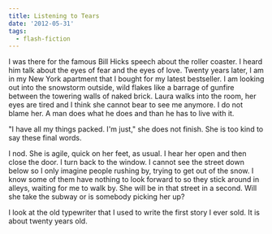 ```yaml
---
title: Listening to Tears
date: '2012-05-31'
tags:
  - flash-fiction
---
```


I was there for the famous Bill Hicks speech about the roller coaster. I heard
him talk about the eyes of fear and the eyes of love. Twenty years later, I am
in my New York apartment that I bought for my latest bestseller. I am looking
out into the snowstorm outside, wild flakes like a barrage of gunfire between
the towering walls of naked brick. Laura walks into the room, her eyes are tired
and I think she cannot bear to see me anymore. I do not blame her. A man does
what he does and than he has to live with it.

<!-- truncate -->

"I have all my things packed. I'm just," she does not finish. She is too kind to
say these final words.

I nod. She is agile, quick on her feet, as usual. I hear her open and then close
the door. I turn back to the window. I cannot see the street down below so I
only imagine people rushing by, trying to get out of the snow. I know some of
them have nothing to look forward to so they stick around in alleys, waiting for
me to walk by. She will be in that street in a second. Will she take the subway
or is somebody picking her up?

I look at the old typewriter that I used to write the first story I ever sold.
It is about twenty years old.
